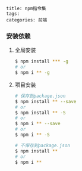 ```
title: npm指令集
tags:
categories: 前端
```



### 安装依赖

1. 全局安装

   ```bash
   $ npm install *** -g
   # or
   $ npm i ** -g
   ```

2. 项目安装

   ```bash
   # 保存到package.json
   $ npm install ** --save
   # or
   $ npm install ** -S
   # or
   $ npm i ** --save
   # or
   $ npm i ** -S
   
   # 不保存到package.json
   $ npm install **
   # or
   $ npm i **
   ```

